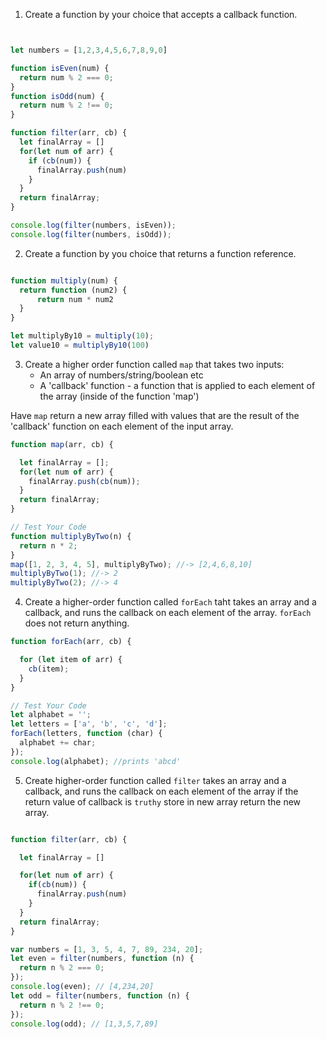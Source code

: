 1. Create a function by your choice that accepts a callback function.

```js


let numbers = [1,2,3,4,5,6,7,8,9,0]

function isEven(num) {
  return num % 2 === 0;
}
function isOdd(num) {
  return num % 2 !== 0;
}

function filter(arr, cb) {
  let finalArray = []
  for(let num of arr) {
    if (cb(num)) {
      finalArray.push(num)
    }
  }
  return finalArray;
}

console.log(filter(numbers, isEven));
console.log(filter(numbers, isOdd));

```



2. Create a function by you choice that returns a function reference.

```js

function multiply(num) {
  return function (num2) {
      return num * num2
  }
}

let multiplyBy10 = multiply(10);
let value10 = multiplyBy10(100)

```




3. Create a higher order function called `map` that takes two inputs:
   - An array of numbers/string/boolean etc
   - A 'callback' function - a function that is applied to each element of the array (inside of the function 'map')

Have `map` return a new array filled with values that are the result of the 'callback' function on each element of the input array.

```js
function map(arr, cb) {

  let finalArray = [];
  for(let num of arr) {
    finalArray.push(cb(num));
  }
  return finalArray;
}

// Test Your Code
function multiplyByTwo(n) {
  return n * 2;
}
map([1, 2, 3, 4, 5], multiplyByTwo); //-> [2,4,6,8,10]
multiplyByTwo(1); //-> 2
multiplyByTwo(2); //-> 4
```

4. Create a higher-order function called `forEach` taht takes an array and a callback, and runs the callback on each element of the array. `forEach` does not return anything.

```js
function forEach(arr, cb) {

  for (let item of arr) {
    cb(item);
  }
}

// Test Your Code
let alphabet = '';
let letters = ['a', 'b', 'c', 'd'];
forEach(letters, function (char) {
  alphabet += char;
});
console.log(alphabet); //prints 'abcd'
```

5. Create higher-order function called `filter` takes an array and a callback, and runs the callback on each element of the array if the return value of callback is `truthy` store in new array return the new array.

```js

function filter(arr, cb) {

  let finalArray = []

  for(let num of arr) {
    if(cb(num)) {
      finalArray.push(num)
    }
  }
  return finalArray;
}

var numbers = [1, 3, 5, 4, 7, 89, 234, 20];
let even = filter(numbers, function (n) {
  return n % 2 === 0;
});
console.log(even); // [4,234,20]
let odd = filter(numbers, function (n) {
  return n % 2 !== 0;
});
console.log(odd); // [1,3,5,7,89]
```
